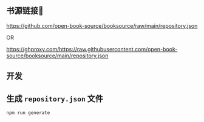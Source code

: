 ## 书源链接🔗

https://github.com/open-book-source/booksource/raw/main/repository.json

OR

https://ghproxy.com/https://raw.githubusercontent.com/open-book-source/booksource/main/repository.json


## 开发

## 生成 `repository.json` 文件

```shell
npm run generate
```